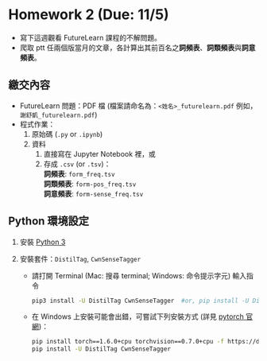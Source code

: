 # Homework 2 (Due: 11/5)

- 寫下這週觀看 FutureLearn 課程的不解問題。
- 爬取 ptt 任兩個版當月的文章，各計算出其前百名之**詞頻表**、**詞類頻表**與**詞意頻表**。


## 繳交內容

- FutureLearn 問題：PDF 檔 (檔案請命名為：`<姓名>_futurelearn.pdf` 例如，`謝舒凱_futurelearn.pdf`)
- 程式作業：
    1. 原始碼 (`.py` or `.ipynb`)
    2. 資料
        1. 直接寫在 Jupyter Notebook 裡，或
        2. 存成 `.csv` (or `.tsv`)：  
            **詞頻表**: `form_freq.tsv`  
            **詞類頻表**: `form-pos_freq.tsv`  
            **詞意頻表**: `form-sense_freq.tsv`



## Python 環境設定

1. 安裝 [Python 3](https://www.python.org/downloads/)

2. 安裝套件：`DistilTag`, `CwnSenseTagger`
    - 請打開 Terminal (Mac: 搜尋 terminal; Windows: 命令提示字元) 輸入指令
        ```bash
        pip3 install -U DistilTag CwnSenseTagger  #or, pip install -U DistilTag CwnSenseTagger
        ```
    - 在 Windows 上安裝可能會出錯，可嘗試下列安裝方式 (詳見 [pytorch 官網](https://pytorch.org/get-started/locally/))：
        ```bash
        pip install torch==1.6.0+cpu torchvision==0.7.0+cpu -f https://download.pytorch.org/whl/torch_stable.html
        pip install -U DistilTag CwnSenseTagger
        ```
